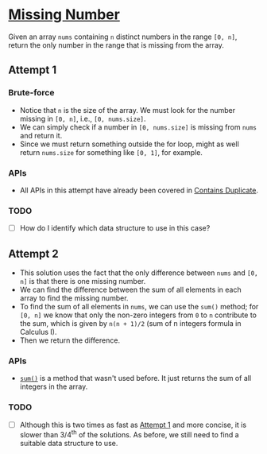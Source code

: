 # [Missing Number](https://leetcode.com/problems/missing-number/)

Given an array `nums` containing `n` distinct numbers in the range `[0, n]`, return the only number in the range that is missing from the array.

## Attempt 1

### Brute-force

* Notice that `n` is the size of the array. We must look for the number missing in `[0, n]`, i.e., `[0, nums.size]`.
* We can simply check if a number in `[0, nums.size]` is missing from `nums` and return it.
* Since we must return something outside the for loop, might as well return `nums.size` for something like `[0, 1]`, for example.

### APIs

* All APIs in this attempt have already been covered in [Contains Duplicate](https://github.com/imashnake0/leetcode/blob/main/problems/217_Contains_Duplicate/README.md#contains-duplicate).

### TODO

* [ ] How do I identify which data structure to use in this case?

## Attempt 2

* This solution uses the fact that the only difference between `nums` and `[0, n]` is that there is one missing number.
* We can find the difference between the sum of all elements in each array to find the missing number.
* To find the sum of all elements in `nums`, we can use the `sum()` method; for `[0, n]` we know that only the non-zero integers from `0` to `n` contribute to the sum, which is given by `n(n + 1)/2` (sum of n integers formula in Calculus I).
* Then we return the difference.

### APIs

* [`sum()`](https://github.com/JetBrains/kotlin/blob/6a670dc5f38fc73eb01d754d8f7c158ae0176ceb/libraries/stdlib/common/src/generated/_Arrays.kt#L23763) is a method that wasn't used before. It just returns the sum of all integers in the array.

### TODO

* [ ] Although this is two times as fast as [Attempt 1](#attempt-1) and more concise, it is slower than 3/4<sup>th</sup> of the solutions. As before, we still need to find a suitable data structure to use.

